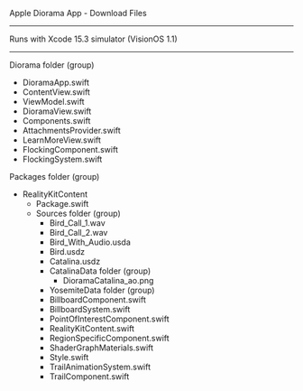 Apple Diorama App - Download Files

- - - -

Runs with Xcode 15.3 simulator (VisionOS 1.1)

- - - -

Diorama folder (group)
  * DioramaApp.swift
  * ContentView.swift
  * ViewModel.swift
  * DioramaView.swift
  * Components.swift
  * AttachmentsProvider.swift
  * LearnMoreView.swift
  * FlockingComponent.swift
  * FlockingSystem.swift

Packages folder (group)
  * RealityKitContent
    * Package.swift
    * Sources folder (group)
      * Bird_Call_1.wav
      * Bird_Call_2.wav
      * Bird_With_Audio.usda
      * Bird.usdz
      * Catalina.usdz
      * CatalinaData folder (group)
        * DioramaCatalina_ao.png 
      * YosemiteData folder (group)
      * BillboardComponent.swift
      * BillboardSystem.swift
      * PointOfInterestComponent.swift
      * RealityKitContent.swift
      * RegionSpecificComponent.swift
      * ShaderGraphMaterials.swift
      * Style.swift
      * TrailAnimationSystem.swift
      * TrailComponent.swift
